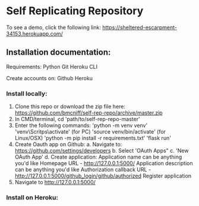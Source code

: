 # Self Replicating Repository

To see a demo, click the following link: https://sheltered-escarpment-34153.herokuapp.com/

## Installation documentation:

Requirements:
Python
Git
Heroku CLI

Create accounts on:
Github
Heroku

### Install locally:
1. Clone this repo or download the zip file here: https://github.com/bmcniff/self-rep-repo/archive/master.zip
2. In CMD/terminal, cd 'path/to/self-rep-repo-master'
3. Enter the following commands:
  'python -m venv venv'
  'venv\Scritps\activate' (for PC) 'source venv/bin/activate' (for Linux/OSX)
  'python -m pip install -r requirements.txt'
  'flask run'
4. Create Oauth app on Github:
  a. Navigate to: https://github.com/settings/developers
  b. Select 'OAuth Apps"
  c. 'New OAuth App'
  d. Create application:
    Application name can be anything you'd like
    Homepage URL - http://127.0.0.1:5000/
    Application description can be anything you'd like
    Authorization callback URL - http://127.0.0.1:5000/github_login/github/authorized
    Register application
5. Navigate to http://127.0.0.1:5000/

### Install on Heroku:


